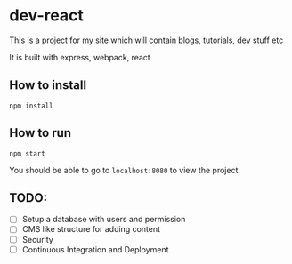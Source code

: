 # dev-react

This is a project for my site which will contain blogs, tutorials, dev stuff etc
 
It is built with express, webpack, react

## How to install

```npm install```


## How to run

```npm start```

You should be able to go to `localhost:8080` to view the project


## TODO:

- [ ] Setup a database with users and permission
- [ ] CMS like structure for adding content
- [ ] Security 
- [ ] Continuous Integration and Deployment